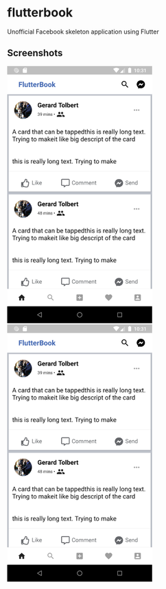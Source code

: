 # flutterbook

Unofficial Facebook skeleton application using Flutter

Screenshots
-------------

<img src="screenshots/launch-1.png" height="600" alt="Screenshot"/> 
<img src="screenshots/launch-1.png" height="600" alt="Screenshot"/>